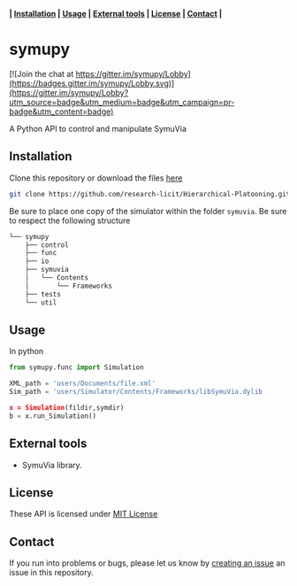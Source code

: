 **| [Installation](#installation) | [Usage](#usage) |  [External tools](#external-tools) | [License](#license) | [Contact](#contact) |**

 # symupy

[![Join the chat at https://gitter.im/symupy/Lobby](https://badges.gitter.im/symupy/Lobby.svg)](https://gitter.im/symupy/Lobby?utm_source=badge&utm_medium=badge&utm_campaign=pr-badge&utm_content=badge)

A Python API to control and manipulate SymuVia

## Installation

Clone this repository or download the files [here](https://github.com/symuvia/symupy/archive/master.zip)

```sh 
git clone https://github.com/research-licit/Hierarchical-Platooning.git
```

Be sure to place one copy of the simulator within the folder `symuvia`. Be sure to respect the following structure

```sh
└── symupy
    ├── control
    ├── func
    ├── io
    ├── symuvia
    │   └── Contents
    │       └── Frameworks
    ├── tests
    └── util
```


## Usage 

In python 

```python 
from symupy.func import Simulation 

XML_path = 'users/Documents/file.xml'
Sim_path = 'users/Simulator/Contents/Frameworks/libSymuVia.dylib

x = Simulation(fildir,symdir)
b = x.run_Simulation()
```
## External tools

- SymuVia library.

## License

These API is licensed under [MIT License](https://github.com/symuvia/symupy/blob/master/LICENSE)

## Contact 

If you run into problems or bugs, please let us know by [creating an issue](https://github.com/research-licit/Hierarchical-Platooning/issues/new) an issue in this repository.